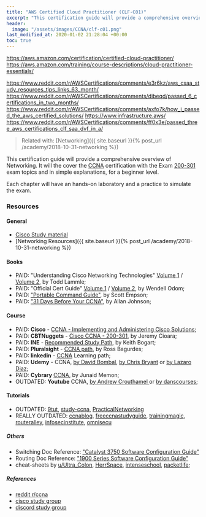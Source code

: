 ```yaml
---
title: "AWS Certified Cloud Practitioner (CLF-C01)"
excerpt: "This certification guide will provide a comprehensive overview for Implementing and Administering Cisco Networking Technologies, covering the 200-301 exam topics."
header:
  image: "/assets/images/CCNA/clf-c01.png"
last_modified_at: 2020-01-02 21:28:04 +00:00
toc: true
---
```



https://aws.amazon.com/certification/certified-cloud-practitioner/
https://aws.amazon.com/training/course-descriptions/cloud-practitioner-essentials/

https://www.reddit.com/r/AWSCertifications/comments/e3r6kz/aws_csaa_study_resources_tips_links_63_month/
https://www.reddit.com/r/AWSCertifications/comments/dibeqd/passed_6_certifications_in_two_months/
https://www.reddit.com/r/AWSCertifications/comments/axfo7k/how_i_passed_the_aws_certified_solutions/
https://www.infrastructure.aws/
https://www.reddit.com/r/AWSCertifications/comments/ff0x3e/passed_three_aws_certifications_clf_saa_dvf_in_a/




> Related with: [Networking]({{ site.baseurl }}{% post_url /academy/2018-10-31-networking %})

This certification guide will provide a comprehensive overview of Networking. It will the cover the [CCNA](www.cisco.com/go/ccna.) certification with the Exam [200-301](https://learningnetwork.cisco.com/community/certifications/ccna-cert/ccna-exam/exam-topics) exam topics and  in simple explanations, for a beginner level.

Each chapter will have an hands-on laboratory and a practice to simulate the exam.

### Resources

#### General
* [Cisco Study material](https://learningnetwork.cisco.com/community/certifications/ccna-cert/ccna-exam/study-material)
* [Networking Resources]({{ site.baseurl }}{% post_url /academy/2018-10-31-networking %})

#### Books
* PAID: "Understanding Cisco Networking Technologies" [Volume 1](https://www.amazon.com/dp/1119659027/) / [Volume 2](https://www.amazon.com/kindle-dbs/entity/author/B000APOJ5M?_encoding=UTF8&node=283155&offset=0&pageSize=12&searchAlias=stripbooks&sort=date-desc-rank&page=1&langFilter=default#formatSelectorHeader), by Todd Lammle;
* PAID: "Official Cert Guide" [Volume 1](https://www.amazon.com/dp/0135792738) / [Volume 2](https://www.amazon.com/dp/1587147130/), by Wendell Odom;
* PAID: ["Portable Command Guide"](https://www.amazon.com//dp/0135937825), by Scott Empson;
* PAID: ["31 Days Before Your CCNA"](https://www.amazon.com/kindle-dbs/entity/author/B001JP31WO?_encoding=UTF8&node=283155&offset=0&pageSize=12&searchAlias=stripbooks&sort=date-desc-rank&page=1&langFilter=default#formatSelectorHeader), by Allan Johnson;

#### Course
* PAID: **Cisco** - [CCNA - Implementing and Administering Cisco Solutions](https://www.cisco.com/c/en/us/training-events/training-certifications/exams/current-list/ccna-200-301.html);
* PAID: **CBTNuggets** - [Cisco CCNA - 200-301](https://www.cbtnuggets.com/certification-playlist/Cisco/ccna-200-301), by Jeremy Cioara;
* PAID: **INE** - [Recommended Study Path](https://ine.com/collections/ccna-routing-and-switching-training), by Keith Bogart;
* PAID: **Pluralsight** - [CCNA path](https://www.pluralsight.com/paths/ccna), by Ross Bagurdes;
* PAID: **linkedin** - [CCNA](https://www.linkedin.com/learning/paths/prepare-for-the-ccna-routing-and-switching-certification) Learning path;
* PAID: **Udemy** - CCNA, [by David Bombal](https://www.udemy.com/complete-networking-fundamentals-course-ccna-start/), [by Chris Bryant](https://www.udemy.com/ccna-on-demand-video-boot-camp/) or [by Lazaro Diaz](https://www.udemy.com/course/cisco-ccna-200-125-the-complete-course/);
* PAID: **Cybrary** [CCNA](https://www.cybrary.it/course/cisco-ccna/), by Junaid Memon;
* OUTDATED: **Youtube** CCNA, [by Andrew Crouthamel
](https://www.youtube.com/watch?v=bO74ZTcc648&list=PLmdYg02XJt6QRQfYjyQcMPfS3mrSnFbRC) or [by danscourses](https://www.youtube.com/playlist?list=PL113F286C864FEB90);

#### Tutorials
* OUTDATED: [9tut](https://www.9tut.com/), [study-ccna](https://study-ccna.com/), [PracticalNetworking](https://www.reddit.com/r/ccna/comments/8zmafo/studying_for_the_ccna_youll_want_to_read_these/)
* REALLY OUTDATED: [ccnablog](http://www.ccnablog.com/), [freeccnastudyguide](http://www.freeccnastudyguide.com/), [trainingmagic](http://www.trainingmagic.com/page1/page7/), [routeralley](http://www.routeralley.com/guides.html), [infosecinstitute](https://community.infosecinstitute.com/discussion/81293/how-to-study-for-the-ccent-ccna-tutorial), [omnisecu](http://www.omnisecu.com/cisco-certified-network-associate-ccna/index.php)

##### Others
* Switching Doc Reference: ["Catalyst 3750 Software Configuration Guide"](https://www.cisco.com/c/en/us/td/docs/switches/lan/catalyst3750/software/release/15-0_2_se/configuration/guide/scg3750.html)
* Routing Doc Reference: ["1900 Series Software Configuration Guide"](https://www.cisco.com/c/en/us/td/docs/routers/access/1900/software/configuration/guide/Software_Configuration.html)
* cheat-sheets by [u/Ultra_Colon](http://www.mediafire.com/file/89v774v4cktik9p/cisco+ccna3.2.pdf), [HerrSpace](https://github.com/HerrSpace/CCNA-Cheat-Sheet), [intenseschool](http://resources.intenseschool.com/ccna-cheat-sheet-study-guide-ip-addressing/), [packetlife](http://packetlife.net/library/cheat-sheets/);

##### References
* [reddit r/ccna](https://www.reddit.com/r/ccna/wiki/index)
* [cisco study group](https://learningnetwork.cisco.com/groups/ccna-study-group)
* [discord study group](https://discordapp.com/invite/Dq5DYT7)

